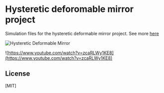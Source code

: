 # Hysteretic deforomable mirror project

Simulation files for the hysteretic deformable mirror project. See more [here](https://research.rug.nl/en/publications/multi-loop-hysteresis-and-recursive-remnant-control)

![Hysteretic Deformable Mirror](https://githubprojectsfiles.s3.us-west-1.amazonaws.com/deformable_mirror.png)

![https://www.youtube.com/watch?v=zcaRLWy1KE8](https://www.youtube.com/watch?v=zcaRLWy1KE8)

## License
[MIT]
